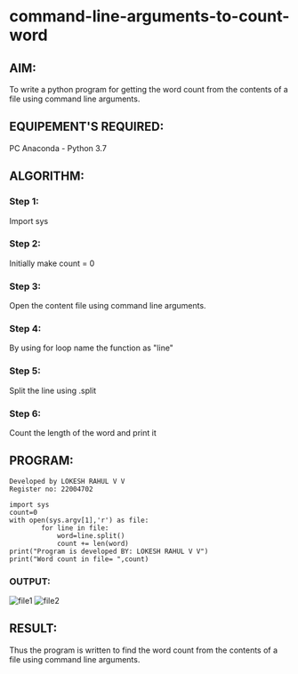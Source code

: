 # command-line-arguments-to-count-word
## AIM:
To write a python program for getting the word count from the contents of a file using command line arguments.
## EQUIPEMENT'S REQUIRED: 
PC
Anaconda - Python 3.7
## ALGORITHM: 
### Step 1:
Import sys
### Step 2: 
 Initially make count = 0
### Step 3: 
Open the content file using command line arguments.
### Step 4:  
By using for loop name the function as "line"
### Step 5: 
Split the line using .split
### Step 6: 
Count the length of the word and print it
## PROGRAM:
```
Developed by LOKESH RAHUL V V
Register no: 22004702

import sys
count=0
with open(sys.argv[1],'r') as file:
        for line in file:
            word=line.split()
            count += len(word)
print("Program is developed BY: LOKESH RAHUL V V")            
print("Word count in file= ",count)
```
### OUTPUT:
![file1](https://user-images.githubusercontent.com/118423842/214762622-c1ad77e9-e27f-4643-99b4-13be9fbd308b.jpg)
![file2](https://user-images.githubusercontent.com/118423842/214762643-aa268167-e450-48d6-9c42-8b31d5e97251.jpg)

## RESULT:
Thus the program is written to find the word count from the contents of a file using command line arguments.
